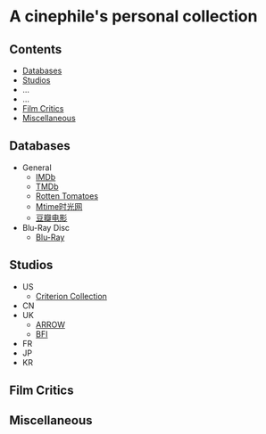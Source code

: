 # A cinephile's personal collection

## Contents
- [Databases](https://github.com/stormstout01/movie-stuff/blob/master/README.md#databases)
- [Studios](https://github.com/stormstout01/movie-stuff/blob/master/README.md#studios)
- ...
- ...
- [Film Critics](https://github.com/stormstout01/movie-stuff/blob/master/README.md#film-critics)
- [Miscellaneous](https://github.com/stormstout01/movie-stuff/blob/master/README.md#miscellaneous)

## Databases
- General
  - [IMDb](https://www.imdb.com/)
  - [TMDb](https://www.themoviedb.org/)
  - [Rotten Tomatoes](https://www.rottentomatoes.com/)
  - [Mtime时光网](http://www.mtime.com/)
  - [豆瓣电影](https://movie.douban.com/)
- Blu-Ray Disc
  - [Blu-Ray](https://www.blu-ray.com/)

## Studios
- US
  - [Criterion Collection](https://www.criterion.com/)
- CN
- UK
  - [ARROW](https://arrowfilms.com/)
  - [BFI](https://www.bfi.org.uk/)
- FR
- JP
- KR

## Film Critics

## Miscellaneous
